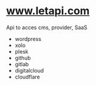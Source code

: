 # www.letapi.com


Api to acces cms, provider, SaaS

+ wordpress
+ xolo
+ plesk
+ github
+ gitlab
+ digitalcloud
+ cloudflare
